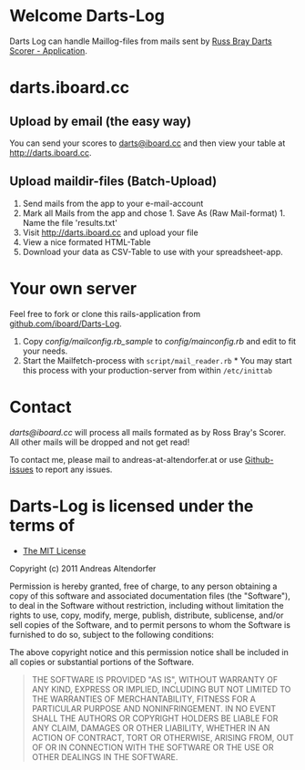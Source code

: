 Welcome Darts-Log
=================

Darts Log can handle Maillog-files from mails sent by
[Russ Bray Darts Scorer - Application](http://itunes.apple.com/de/app/russ-bray-s-scorer/id377453562?mt=8).

darts.iboard.cc
===============

Upload by email (the easy way)
------------------------------

  You can send your scores to darts@iboard.cc and then view your table
  at http://darts.iboard.cc.

Upload maildir-files (Batch-Upload)
-----------------------------------

  1. Send mails from the app to your e-mail-account
  1. Mark all Mails from the app and chose
    1. Save As (Raw Mail-format)
    1. Name the file 'results.txt'
  1. Visit http://darts.iboard.cc and upload your file
  1. View a nice formated HTML-Table
  1. Download your data as CSV-Table to use with your spreadsheet-app.

Your own server
===============

Feel free to fork or clone this rails-application from [github.com/iboard/Darts-Log](http://github.com/iboard/Darts-Log).

  1. Copy _config/mailconfig.rb_sample_ to _config/mainconfig.rb_ and edit to fit your needs.
  2. Start the Mailfetch-process with `script/mail_reader.rb`
    * You may start this process with your production-server from within `/etc/inittab`


Contact
=======
  
_darts@iboard.cc_ will process all mails formated as by Ross Bray's Scorer.
All other mails will be dropped and not get read!
  
To contact me, please mail to andreas-at-altendorfer.at or use [Github-issues](http://github.com/iboard/Darts-Log/issues) to report any issues.

Darts-Log is licensed under the terms of
========================================

* [The MIT License](http://www.opensource.org/licenses/mit-license.php)

Copyright (c) 2011 Andreas Altendorfer

Permission is hereby granted, free of charge, to any person obtaining a copy
of this software and associated documentation files (the "Software"), to deal
in the Software without restriction, including without limitation the rights
to use, copy, modify, merge, publish, distribute, sublicense, and/or sell
copies of the Software, and to permit persons to whom the Software is
furnished to do so, subject to the following conditions:

The above copyright notice and this permission notice shall be included in
all copies or substantial portions of the Software.

> THE SOFTWARE IS PROVIDED "AS IS", WITHOUT WARRANTY OF ANY KIND, EXPRESS OR
> IMPLIED, INCLUDING BUT NOT LIMITED TO THE WARRANTIES OF MERCHANTABILITY,
> FITNESS FOR A PARTICULAR PURPOSE AND NONINFRINGEMENT. IN NO EVENT SHALL THE
> AUTHORS OR COPYRIGHT HOLDERS BE LIABLE FOR ANY CLAIM, DAMAGES OR OTHER
> LIABILITY, WHETHER IN AN ACTION OF CONTRACT, TORT OR OTHERWISE, ARISING FROM,
> OUT OF OR IN CONNECTION WITH THE SOFTWARE OR THE USE OR OTHER DEALINGS IN
> THE SOFTWARE.
